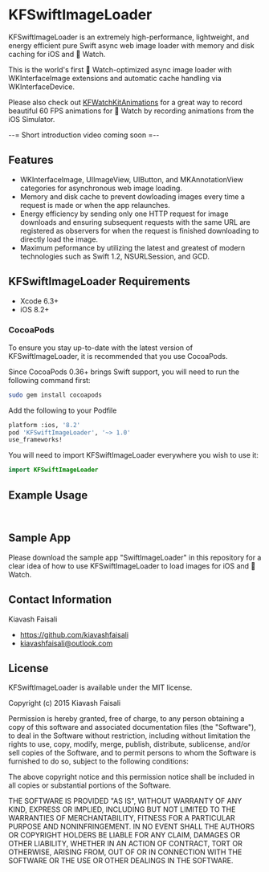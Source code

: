 # KFSwiftImageLoader

KFSwiftImageLoader is an extremely high-performance, lightweight, and energy efficient pure Swift async web image loader with memory and disk caching for iOS and  Watch.

This is the world's first  Watch-optimized async image loader with WKInterfaceImage extensions and automatic cache handling via WKInterfaceDevice.

Please also check out [KFWatchKitAnimations](https://github.com/kiavashfaisali/KFWatchKitAnimations) for a great way to record beautiful 60 FPS animations for  Watch by recording animations from the iOS Simulator.

--= Short introduction video coming soon =--

## Features
* WKInterfaceImage, UIImageView, UIButton, and MKAnnotationView categories for asynchronous web image loading.
* Memory and disk cache to prevent dowloading images every time a request is made or when the app relaunches.
* Energy efficiency by sending only one HTTP request for image downloads and ensuring subsequent requests with the same URL are registered as observers for when the request is finished downloading to directly load the image.
* Maximum peformance by utilizing the latest and greatest of modern technologies such as Swift 1.2, NSURLSession, and GCD.

## KFSwiftImageLoader Requirements
* Xcode 6.3+
* iOS 8.2+

### CocoaPods
To ensure you stay up-to-date with the latest version of KFSwiftImageLoader, it is recommended that you use CocoaPods.

Since CocoaPods 0.36+ brings Swift support, you will need to run the following command first:
``` bash
sudo gem install cocoapods
```

Add the following to your Podfile
``` bash
platform :ios, '8.2'
pod 'KFSwiftImageLoader', '~> 1.0'
use_frameworks!
```

You will need to import KFSwiftImageLoader everywhere you wish to use it:
``` swift
import KFSwiftImageLoader
```

## Example Usage
``` swift
```

``` swift
```

## Sample App
Please download the sample app "SwiftImageLoader" in this repository for a clear idea of how to use KFSwiftImageLoader to load images for iOS and  Watch.

## Contact Information
Kiavash Faisali
- https://github.com/kiavashfaisali
- kiavashfaisali@outlook.com

## License
KFSwiftImageLoader is available under the MIT license.

Copyright (c) 2015 Kiavash Faisali

Permission is hereby granted, free of charge, to any person obtaining a copy
of this software and associated documentation files (the "Software"), to deal
in the Software without restriction, including without limitation the rights
to use, copy, modify, merge, publish, distribute, sublicense, and/or sell
copies of the Software, and to permit persons to whom the Software is
furnished to do so, subject to the following conditions:

The above copyright notice and this permission notice shall be included in all
copies or substantial portions of the Software.

THE SOFTWARE IS PROVIDED "AS IS", WITHOUT WARRANTY OF ANY KIND, EXPRESS OR
IMPLIED, INCLUDING BUT NOT LIMITED TO THE WARRANTIES OF MERCHANTABILITY,
FITNESS FOR A PARTICULAR PURPOSE AND NONINFRINGEMENT. IN NO EVENT SHALL THE
AUTHORS OR COPYRIGHT HOLDERS BE LIABLE FOR ANY CLAIM, DAMAGES OR OTHER
LIABILITY, WHETHER IN AN ACTION OF CONTRACT, TORT OR OTHERWISE, ARISING FROM,
OUT OF OR IN CONNECTION WITH THE SOFTWARE OR THE USE OR OTHER DEALINGS IN THE
SOFTWARE.
